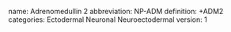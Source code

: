 name: Adrenomedullin 2
abbreviation: NP-ADM
definition: +ADM2
categories: Ectodermal Neuronal Neuroectodermal
version: 1
